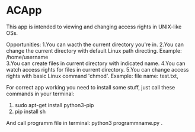 # ACApp
This app is intended to viewing and changing access rights in UNIX-like OSs.

Opportunities:
  1.You can wacth the current directory you're in.
  2.You can change the current directory with default Linux path directing.
  Example: /home/username  
  3.You can create files in current directory with indicated name.
  4.You can watch access rights for files in current directory.
  5.You can change access rights with basic Linux command 'chmod'.
  Example: file name: test.txt, 
  
For correct app working you need to install some stuff, just call these commands in your terminal:
 1. sudo apt-get install python3-pip
 2. pip install sh
 
And call programm file in terminal:
python3 programmname.py .
